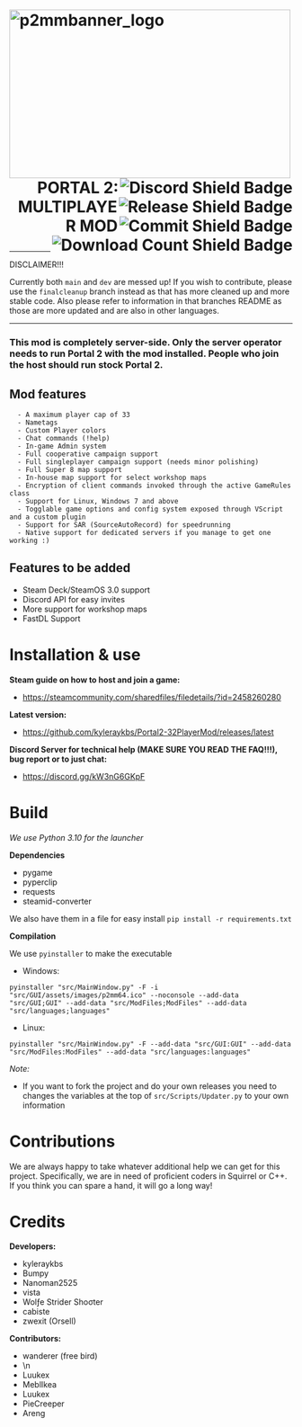 <h1>
  <img src="https://cdn.discordapp.com/attachments/1073818580539424882/1073869966543179806/P2MMBannerREADME.png" alt="p2mmbanner_logo" width="500" height="300" align="left">
  <a href="https://discord.gg/nXRygGNxyK">
    <img src="https://img.shields.io/discord/839651379034193920?color=blue&label=Discord%20Users&style=for-the-badge&logo=discord&logoWidth=20" alt="Discord Shield Badge" align="right">
  </a>
  <br>
  <a href="https://github.com/kyleraykbs/Portal2-32PlayerMod/releases/latest">
    <img src="https://img.shields.io/github/release-date/kyleraykbs/Portal2-32PlayerMod?color=red&label=Latest%20Release&style=for-the-badge" alt="Release Shield Badge" align="right">
  </a>
  <br>
  <a href="https://github.com/kyleraykbs/Portal2-32PlayerMod/commits/main">
    <img src="https://img.shields.io/github/last-commit/kyleraykbs/Portal2-32PlayerMod?label=Last%20Commit&style=for-the-badge" alt="Commit Shield Badge" align="right">
  </a>
  <br>
    <a href="https://github.com/kyleraykbs/Portal2-32PlayerMod/releases/latest"><img src="https://img.shields.io/github/downloads/kyleraykbs/Portal2-32PlayerMod/total?style=for-the-badge" alt="Download Count Shield Badge" align="right">
  </a>
  <br>
  <br>
  <br>
  <p align="right">PORTAL 2: MULTIPLAYER MOD</p>
</h1>

***
DISCLAIMER!!!

Currently both `main` and `dev` are messed up!
If you wish to contribute, please use the `finalcleanup` branch instead as that has more cleaned up and more stable code.
Also please refer to information in that branches README as those are more updated and are also in other languages.
***

### This mod is completely server-side. Only the server operator needs to run Portal 2 with the mod installed. People who join the host should run stock Portal 2.
## Mod features
```
  - A maximum player cap of 33
  - Nametags
  - Custom Player colors
  - Chat commands (!help)
  - In-game Admin system
  - Full cooperative campaign support
  - Full singleplayer campaign support (needs minor polishing)
  - Full Super 8 map support
  - In-house map support for select workshop maps
  - Encryption of client commands invoked through the active GameRules class
  - Support for Linux, Windows 7 and above
  - Togglable game options and config system exposed through VScript and a custom plugin
  - Support for SAR (SourceAutoRecord) for speedrunning
  - Native support for dedicated servers if you manage to get one working :)
```

## Features to be added
- Steam Deck/SteamOS 3.0 support
- Discord API for easy invites
- More support for workshop maps
- FastDL Support

# Installation & use

**Steam guide on how to host and join a game:**
- https://steamcommunity.com/sharedfiles/filedetails/?id=2458260280

**Latest version:**
- https://github.com/kyleraykbs/Portal2-32PlayerMod/releases/latest

**Discord Server for technical help (MAKE SURE YOU READ THE FAQ!!!), bug report or to just chat:**
- https://discord.gg/kW3nG6GKpF


# Build

*We use Python 3.10 for the launcher*

**Dependencies**
- pygame
- pyperclip
- requests
- steamid-converter

We also have them in a file for easy install `pip install -r requirements.txt`

**Compilation**

We use `pyinstaller` to make the executable
- Windows:

```
pyinstaller "src/MainWindow.py" -F -i "src/GUI/assets/images/p2mm64.ico" --noconsole --add-data "src/GUI;GUI" --add-data "src/ModFiles;ModFiles" --add-data "src/languages;languages"
```

- Linux:

```
pyinstaller "src/MainWindow.py" -F --add-data "src/GUI:GUI" --add-data "src/ModFiles:ModFiles" --add-data "src/languages:languages"
```

*Note:*  
- If you want to fork the project and do your own releases you need to changes the variables at the top of `src/Scripts/Updater.py` to your own information


# Contributions

We are always happy to take whatever additional help we can get for this project. Specifically, we are in need of proficient coders in Squirrel or C++. If you think you can spare a hand, it will go a long way!

# Credits

**Developers:**
- kyleraykbs
- Bumpy
- Nanoman2525
- vista
- Wolƒe Strider Shoσter
- cabiste
- zwexit (Orsell) 

**Contributors:**
- wanderer (free bird)
- \n
- Luukex
- MeblIkea
- Luukex
- PieCreeper
- Areng
